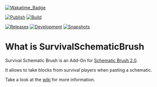 [![Wakatime_Badge](https://wakatime.com/badge/github/eldoriarpg/survivalschematicbrush.svg)][wakatime]

[![Publish](https://img.shields.io/github/workflow/status/eldoriarpg/survivalschematicbrush/Publish%20to%20Nexus?style=for-the-badge&label=Publish)][publish]
[![Build](https://img.shields.io/github/workflow/status/eldoriarpg/survivalschematicbrush/Verify%20state?style=for-the-badge&label=Build)][verify]

[![Releases](https://img.shields.io/nexus/maven-releases/de.eldoria/survivalschematicbrush?label=Release&logo=Release&server=https%3A%2F%2Feldonexus.de&style=for-the-badge)][release]
[![Development](https://img.shields.io/nexus/maven-dev/de.eldoria/survivalschematicbrush?label=DEV&logo=Release&server=https%3A%2F%2Feldonexus.de&style=for-the-badge)][development]
[![Snapshots](https://img.shields.io/nexus/s/de.eldoria/survivalschematicbrush?color=orange&label=Snapshot&server=https%3A%2F%2Feldonexus.de&style=for-the-badge)][snapshot]

<!-- [![Text](image_link)][link_anchor] -->
<!-- [anchor]: link> -->

[wakatime]: https://wakatime.com/badge/github/eldoriarpg/survivalschematicbrush
[publish]: https://github.com/eldoriarpg/survivalschematicbrush/actions/workflows/publish_to_nexus.yml
[verify]: https://github.com/eldoriarpg/survivalschematicbrush/actions/workflows/verify.yml
[release]: https://eldonexus.de/#browse/browse:maven-releases:de%2Feldoria%2Fsurvivalschematicbrush
[development]: https://eldonexus.de/#browse/browse:maven-dev:de%2Feldoria%2Fsurvivalschematicbrush
[snapshot]: https://eldonexus.de/#browse/browse:maven-snapshots:de%2Feldoria%2Fsurvivalschematicbrush

# What is SurvivalSchematicBrush
Survival Schematic Brush is an Add-On for [Schematic Brush 2.0](https://github.com/eldoriarpg/SchematicBrushReborn).

It allows to take blocks from survival players when pasting a schematic.

Take a look at the [wiki](https://github.com/eldoriarpg/survivalschematicbrush/wiki) for more information.
